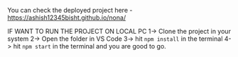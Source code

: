 You can check the deployed project here - https://ashish12345bisht.github.io/nona/


IF WANT TO RUN THE PROJECT ON LOCAL PC
1-> Clone the project in your system
2-> Open the folder in VS Code
3-> hit `npm install` in the terminal
4-> hit `npm start` in the terminal and you are good to go.